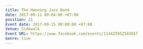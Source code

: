 ```yaml
---
title: The Hanoing Jazz Band
date: 2017-09-11 09:04:00 +07:00
position: 21
Event date: 2017-09-15 00:00:00 +07:00
Venue: Sidewalk
Event URL: https://www.facebook.com/events/114425952583857
Genre: live
---
```



